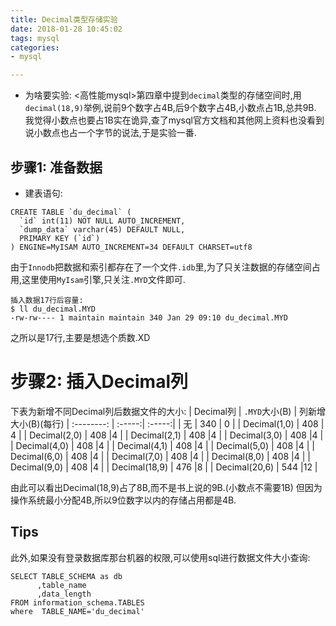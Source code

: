 ```yaml
---
title: Decimal类型存储实验
date: 2018-01-28 10:45:02
tags: mysql
categories:
- mysql

---
```



- 为啥要实验:
<高性能mysql>第四章中提到`decimal`类型的存储空间时,用`decimal(18,9)`举例,说前9个数字占4B,后9个数字占4B,小数点占1B,总共9B. 
我觉得小数点也要占1B实在诡异,查了mysql官方文档和其他网上资料也没看到说小数点也占一个字节的说法,于是实验一番.

## 步骤1: 准备数据
- 建表语句:
```
CREATE TABLE `du_decimal` (
  `id` int(11) NOT NULL AUTO_INCREMENT,
  `dump_data` varchar(45) DEFAULT NULL,
  PRIMARY KEY (`id`)
) ENGINE=MyISAM AUTO_INCREMENT=34 DEFAULT CHARSET=utf8
```

由于`Innodb`把数据和索引都存在了一个文件`.idb`里,为了只关注数据的存储空间占用,这里使用`MyIsam`引擎,只关注`.MYD`文件即可.

```
插入数据17行后容量:
$ ll du_decimal.MYD
-rw-rw---- 1 maintain maintain 340 Jan 29 09:10 du_decimal.MYD
```
之所以是17行,主要是想选个质数.XD

# 步骤2: 插入Decimal列
下表为新增不同Decimal列后数据文件的大小:
| Decimal列     | `.MYD`大小(B)   | 列新增大小(B)(每行)
| :--------:    | :-----:| :-----:|
| 无            | 340     | 0 |
| Decimal(1,0)  | 408    | 4 |
| Decimal(2,0)  | 408   |4 |
| Decimal(2,1)  | 408   |4 |
| Decimal(3,0)  | 408   |4 |
| Decimal(4,0)  | 408   |4 |
| Decimal(4,1)  | 408   |4 |
| Decimal(5,0)  | 408   |4 |
| Decimal(6,0)  | 408   |4 |
| Decimal(7,0)  | 408   |4 |
| Decimal(8,0)  | 408   |4 |
| Decimal(9,0)  | 408   |4 |
| Decimal(18,9) | 476   |8 |
| Decimal(20,6) | 544   |12 |

由此可以看出Decimal(18,9)占了8B,而不是书上说的9B.(小数点不需要1B)
但因为操作系统最小分配4B,所以9位数字以内的存储占用都是4B. 

## Tips
此外,如果没有登录数据库那台机器的权限,可以使用sql进行数据文件大小查询:
```
SELECT TABLE_SCHEMA as db
      ,table_name
      ,data_length
FROM information_schema.TABLES
where  TABLE_NAME='du_decimal'
```
